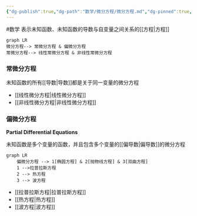 ```yaml
---
{"dg-publish":true,"dg-path":"数学/微分方程/微分方程.md","dg-pinned":true,"permalink":"/数学/微分方程/微分方程/","pinned":true,"dgPassFrontmatter":true,"noteIcon":"","created":"2024-05-21T15:20:28.217+08:00","updated":"2024-06-22T13:11:21.531+08:00"}
---
```


#数学 
表示未知函数、未知函数的导数与自变量之间关系的[[方程\|方程]]
```mermaid
graph LR
微分方程--> 常微分方程 & 偏微分方程
常微分方程--> 线性常微分方程 & 非线性常微分方程
```

### 常微分方程
未知函数的所有[[导数\|导数]]都是关于同一变量的微分方程
-  [[线性微分方程\|线性微分方程]]
-  [[非线性微分方程\|非线性微分方程]]
### 偏微分方程
**Partial Differential Equations**

未知函数是多个变量的函数，并且包含多个变量的[[偏导数\|偏导数]]的微分方程

```mermaid
graph LR
	偏微分方程 --> 1[椭圆方程] & 2[抛物线方程] & 3[双曲方程]
	1 -->拉普拉斯方程
	2 --> 热方程
	3 --> 波方程
```

-  [[拉普拉斯方程\|拉普拉斯方程]]
-  [[热方程\|热方程]]
-  [[波方程\|波方程]]

